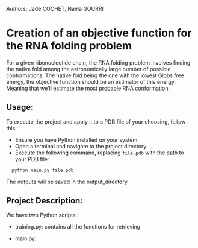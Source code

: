_Authors_: Jade COCHET, Naëla GOURRI

# Creation of an objective function for the RNA folding problem

For a given ribonucleotide chain, the RNA folding problem involves finding the native fold
among the astronomically large number of possible conformations. The native fold being the
one with the lowest Gibbs free energy, the objective function should be an estimator of this
energy. Meaning that we'll estimate the most probable RNA conformation.

## Usage:
To execute the project and apply it to a PDB file of your choosing, follow this: 
- Ensure you have Python installed on your system.
- Open a terminal and navigate to the project directory.
- Execute the following command, replacing `file.pdb` with the path to your PDB file:
 ```bash
   python main.py file.pdb
  ```

The outputs will be saved in the output_directory.


## Project Description:
We have two Python scripts :
- training.py: contains all the functions for retrieving  

- main.py: 
